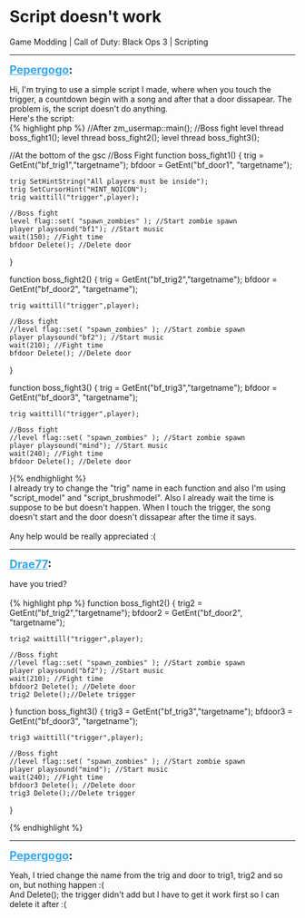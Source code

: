 # Script doesn't work
Game Modding | Call of Duty: Black Ops 3 | Scripting

---
<strong style="font-size: 1.4em;"><span style="text-decoration: underline;text-decoration-color: #34a7f9;"><span style="color:#34a7f9;">Pepergogo</span></span>:</strong>

<p>Hi, I&#39;m trying to use a simple script I made, where when you touch the trigger, a countdown begin with a song and after that a door dissapear. The problem is, the script doesn&#39;t do anything.<br />Here&#39;s the script:<br />{% highlight php %}
//After zm_usermap::main();
//Boss fight
    level thread boss_fight1();
    level thread boss_fight2();
    level thread boss_fight3();

//At the bottom of the gsc
//Boss Fight
function boss_fight1()
{
    trig = GetEnt("bf_trig1","targetname");
    bfdoor = GetEnt("bf_door1", "targetname");

    trig SetHintString("All players must be inside");
    trig SetCursorHint("HINT_NOICON");
    trig waittill("trigger",player);

    //Boss fight
    level flag::set( "spawn_zombies" ); //Start zombie spawn
    player playsound("bf1"); //Start music
    wait(150); //Fight time
    bfdoor Delete(); //Delete door
}

function boss_fight2()
{
    trig = GetEnt("bf_trig2","targetname");
    bfdoor = GetEnt("bf_door2", "targetname");

    trig waittill("trigger",player);

    //Boss fight
    //level flag::set( "spawn_zombies" ); //Start zombie spawn
    player playsound("bf2"); //Start music
    wait(210); //Fight time
    bfdoor Delete(); //Delete door
}

function boss_fight3()
{
    trig = GetEnt("bf_trig3","targetname");
    bfdoor = GetEnt("bf_door3", "targetname");

    trig waittill("trigger",player);

    //Boss fight
    //level flag::set( "spawn_zombies" ); //Start zombie spawn
    player playsound("mind"); //Start music
    wait(240); //Fight time
    bfdoor Delete(); //Delete door
}{% endhighlight %}
<br />I already try to change the &quot;trig&quot; name in each function and also I&#39;m using &quot;script_model&quot; and &quot;script_brushmodel&quot;. Also I already wait the time is suppose to be but doesn&#39;t happen. When I touch the trigger, the song doesn&#39;t start and the door doesn&#39;t dissapear after the time it says.<br /><br />Any help would be really appreciated :(</p>

---
<strong style="font-size: 1.4em;"><span style="text-decoration: underline;text-decoration-color: #34a7f9;"><span style="color:#34a7f9;">Drae77</span></span>:</strong>

<p>have you tried?<br /><br />{% highlight php %}
function boss_fight2()
{
    trig2 = GetEnt("bf_trig2","targetname");
    bfdoor2 = GetEnt("bf_door2", "targetname");

    trig2 waittill("trigger",player);

    //Boss fight
    //level flag::set( "spawn_zombies" ); //Start zombie spawn
    player playsound("bf2"); //Start music
    wait(210); //Fight time
    bfdoor2 Delete(); //Delete door
    trig2 Delete();//Delete trigger
}
function boss_fight3()
{
    trig3 = GetEnt("bf_trig3","targetname");
    bfdoor3 = GetEnt("bf_door3", "targetname");

    trig3 waittill("trigger",player);

    //Boss fight
    //level flag::set( "spawn_zombies" ); //Start zombie spawn
    player playsound("mind"); //Start music
    wait(240); //Fight time
    bfdoor3 Delete(); //Delete door
    trig3 Delete();//Delete trigger
}

{% endhighlight %}
</p>

---
<strong style="font-size: 1.4em;"><span style="text-decoration: underline;text-decoration-color: #34a7f9;"><span style="color:#34a7f9;">Pepergogo</span></span>:</strong>

<p>Yeah, I tried change the name from the trig and door to trig1, trig2 and so on, but nothing happen :(<br />And Delete(); the trigger didn&#39;t add but I have to get it work first so I can delete it after :(</p>

